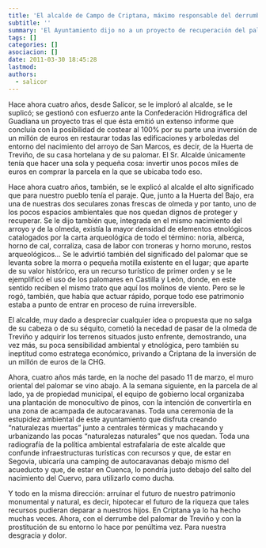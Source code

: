 ```yaml
---
title: 'El alcalde de Campo de Criptana, máximo responsable del derrumbe del palomar de Treviño'
subtitle: ''
summary: 'El Ayuntamiento dijo no a un proyecto de recuperación del palomar de la Huerta de Treviño y todo su entorno financiado por la Confederación Hidrográfica del Guadiana y por un valor de un millón de euros. '
tags: []
categories: []
asociacion: []
date: 2011-03-30 18:45:28
lastmod:
authors: 
  - salicor
---
```


Hace ahora cuatro años, desde Salicor, se le imploró al alcalde, se le suplicó; se gestionó con esfuerzo ante la Confederación Hidrográfica del Guadiana un proyecto tras el que ésta emitió un extenso informe que concluía con la posibilidad de costear al 100% por su parte una inversión de un millón de euros en restaurar todas las edificaciones y arboledas del entorno del nacimiento del arroyo de San Marcos, es decir, de la Huerta de Treviño, de su casa hortelana y de su palomar. El Sr. Alcalde únicamente tenía que hacer una sola y pequeña cosa: invertir unos pocos miles de euros en comprar la parcela en la que se ubicaba todo eso. 

Hace ahora cuatro años, también, se le explicó al alcalde el alto significado que para nuestro pueblo tenía el paraje. Que, junto a la Huerta del Bajo, era una de nuestras dos seculares zonas frescas de olmeda y por tanto, uno de los pocos espacios ambientales que nos quedan dignos de proteger y recuperar. Se le dijo también que, integrada en el mismo nacimiento del arroyo y de la olmeda, existía la mayor densidad de elementos etnológicos catalogados por la carta arqueológica de todo el término: noria, alberca, horno de cal, corraliza, casa de labor con troneras y horno moruno, restos arqueológicos… Se le advirtió también del significado del palomar que se levanta sobre la morra o pequeña motilla existente en el lugar; que aparte de su valor histórico, era un recurso turístico de primer orden y se le ejemplificó el uso de los palomares en Castilla y León, donde, en este sentido reciben el mismo trato que aquí los molinos de viento. Pero se le rogó, también, que había que actuar rápido, porque todo ese patrimonio estaba a punto de entrar en proceso de ruina irreversible. 

El alcalde, muy dado a despreciar cualquier idea o propuesta que no salga de su cabeza o de su séquito, cometió la necedad de pasar de la olmeda de Treviño y adquirir los terrenos situados justo enfrente, demostrando, una vez más, su poca sensibilidad ambiental y etnológica, pero también su ineptitud como estratega económico, privando a Criptana de la inversión de un millón de euros de la CHG.

Ahora, cuatro años más tarde, en la noche del pasado 11 de marzo, el muro oriental del palomar se vino abajo. A la semana siguiente, en la parcela de al lado, ya de propiedad municipal, el equipo de gobierno local organizaba una plantación de monocultivo de pinos, con la intención de convertirla en una zona de acampada de autocaravanas. Toda una ceremonia de la estupidez ambiental de este ayuntamiento que disfruta creando “naturalezas muertas” junto a centrales térmicas y machacando y urbanizando las pocas “naturalezas naturales” que nos quedan. Toda una radiografía de la política ambiental estrafalaria de este alcalde que confunde infraestructuras turísticas con recursos y que, de estar en Segovia, ubicaría una camping de autocaravanas debajo mismo del acueducto y que, de estar en Cuenca, lo pondría justo debajo del salto del nacimiento del Cuervo, para utilizarlo como ducha. 

Y todo en la misma dirección: arruinar el futuro de nuestro patrimonio monumental y natural, es decir, hipotecar el futuro de la riqueza que tales recursos pudieran deparar a nuestros hijos. En Criptana ya lo ha hecho muchas veces. Ahora, con el derrumbe del palomar de Treviño y con la prostitución de su entorno lo hace por penúltima vez. Para nuestra desgracia y dolor.

